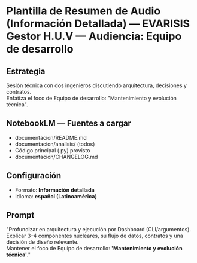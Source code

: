 # Plantilla de Resumen de Audio (Información Detallada) — EVARISIS Gestor H.U.V — Audiencia: Equipo de desarrollo

## Estrategia
Sesión técnica con dos ingenieros discutiendo arquitectura, decisiones y contratos.  
Enfatiza el foco de Equipo de desarrollo: "Mantenimiento y evolución técnica".

## NotebookLM — Fuentes a cargar
- documentacion/README.md
- documentacion/analisis/ (todos)
- Código principal (.py) provisto
- documentacion/CHANGELOG.md

## Configuración
- Formato: **Información detallada**
- Idioma: **español (Latinoamérica)**

## Prompt
"Profundizar en arquitectura y ejecución por Dashboard (CLI/argumentos).  
Explicar 3–4 componentes nucleares, su flujo de datos, contratos y una decisión de diseño relevante.  
Mantener el foco de Equipo de desarrollo: **'Mantenimiento y evolución técnica'**."